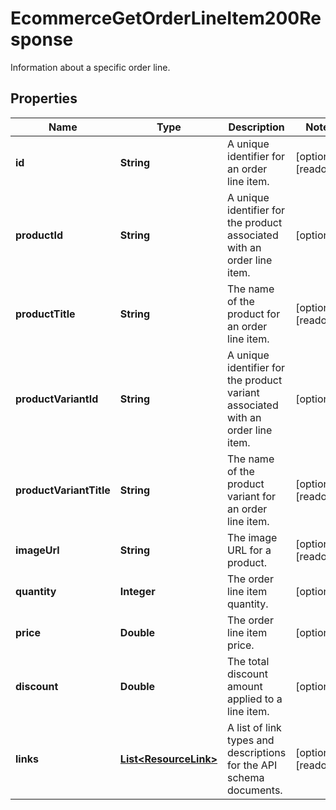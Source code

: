 

# EcommerceGetOrderLineItem200Response

Information about a specific order line.

## Properties

| Name | Type | Description | Notes |
|------------ | ------------- | ------------- | -------------|
|**id** | **String** | A unique identifier for an order line item. |  [optional] [readonly] |
|**productId** | **String** | A unique identifier for the product associated with an order line item. |  [optional] |
|**productTitle** | **String** | The name of the product for an order line item. |  [optional] [readonly] |
|**productVariantId** | **String** | A unique identifier for the product variant associated with an order line item. |  [optional] |
|**productVariantTitle** | **String** | The name of the product variant for an order line item. |  [optional] [readonly] |
|**imageUrl** | **String** | The image URL for a product. |  [optional] [readonly] |
|**quantity** | **Integer** | The order line item quantity. |  [optional] |
|**price** | **Double** | The order line item price. |  [optional] |
|**discount** | **Double** | The total discount amount applied to a line item. |  [optional] |
|**links** | [**List&lt;ResourceLink&gt;**](ResourceLink.md) | A list of link types and descriptions for the API schema documents. |  [optional] [readonly] |



